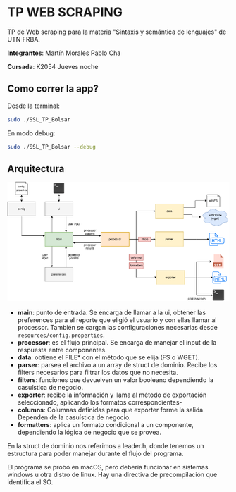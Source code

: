 # TP WEB SCRAPING

TP de Web scraping para la materia "Sintaxis y semántica de lenguajes" de UTN FRBA.

**Integrantes**:
Martín Morales
Pablo Cha

**Cursada**: K2054 Jueves noche

## Como correr la app?
Desde la terminal:
```bash
sudo ./SSL_TP_Bolsar
```

En modo debug:
```bash
sudo ./SSL_TP_Bolsar --debug
```

## Arquitectura
[![arquitecture.png](https://raw.githubusercontent.com/tinchotricolor22/SSL-TP-Bolsar/develop/doc/images/arquitecture.png "arquitecture.png")](https://raw.githubusercontent.com/tinchotricolor22/SSL-TP-Bolsar/develop/doc/images/arquitecture.png "arquitecture.png")

- **main**: punto de entrada. Se encarga de llamar a la ui, obtener las preferences para el reporte que eligió el usuario y con ellas llamar al processor. También se cargan las configuraciones necesarias desde `resources/config.properties`.
- **processor**: es el flujo principal. Se encarga de manejar el input de la respuesta entre componentes.
- **data**: obtiene el FILE* con el método que se elija (FS o WGET). 
- **parser**: parsea el archivo a un array de struct de dominio. Recibe los filters necesarios para filtrar los datos que no necesita.
- **filters**: funciones que devuelven un valor booleano dependiendo la casuística de negocio.
- **exporter**: recibe la información y llama al método de exportación seleccionado, aplicando los formatos correspondientes-
- **columns**: Columnas definidas para que exporter forme la salida. Dependen de la casuística de negocio.
- **formatters**: aplica un formato condicional a un componente, dependiendo la lógica de negocio que se provea.

En la struct de dominio nos referimos a leader.h, donde tenemos un estructura para poder manejar durante el flujo del programa.

El programa se probó en macOS, pero debería funcionar en sistemas windows u otra distro de linux. Hay una directiva de precompilación que identifica el SO.

